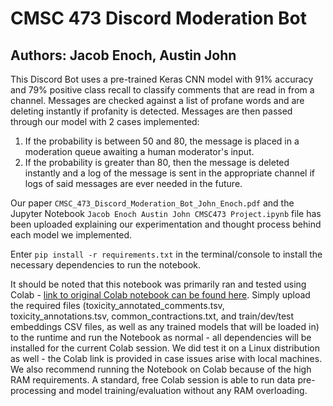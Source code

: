 # CMSC 473 Discord Moderation Bot
## Authors: Jacob Enoch, Austin John

This Discord Bot uses a pre-trained Keras CNN model with 91% accuracy and 79% positive class recall to classify comments that are read in from a channel. 
Messages are checked against a list of profane words and are deleting instantly if profanity is detected.
Messages are then passed through our model with 2 cases implemented:

<ol>
  <li> If the probability is between 50 and 80, the message is placed in a moderation queue awaiting a human moderator's input. </li>
  <li> If the probability is greater than 80, then the message is deleted instantly and a log of the message is sent in the appropriate channel if logs of said messages are ever needed in the future.</li>
</ol>

Our paper `CMSC_473_Discord_Moderation_Bot_John_Enoch.pdf` and the Jupyter Notebook `Jacob Enoch Austin John CMSC473 Project.ipynb` file has been uploaded explaining our experimentation and thought process behind each model we implemented.

Enter `pip install -r requirements.txt` in the terminal/console to install the necessary dependencies to run the notebook.

It should be noted that this notebook was primarily ran and tested using Colab - [link to original Colab notebook can be found here](https://colab.research.google.com/drive/1LFFE5-HH5Lw_gFClVcy7YSQMmaOqlz7D?authuser=1). Simply upload the required files (toxicity_annotated_comments.tsv, toxicity_annotations.tsv, common_contractions.txt, and train/dev/test embeddings CSV files, as well as any trained models that will be loaded in) to the runtime and run the Notebook as normal - all dependencies will be installed for the current Colab session. We did test it on a Linux distribution as well - the Colab link is provided in case issues arise with local machines. We also recommend running the Notebook on Colab because of the high RAM requirements. A standard, free Colab session is able to run data pre-processing and model training/evaluation without any RAM overloading. 

